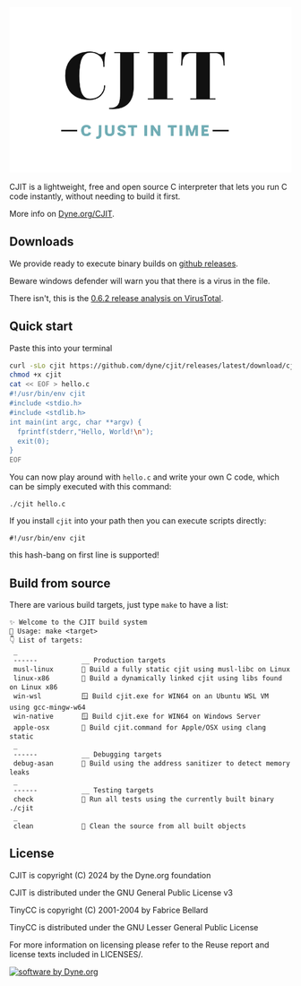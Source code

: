 [![CJIT logo](docs/cjit-logotype.png)](https://dyne.org/cjit)

CJIT is a lightweight, free and open source C interpreter that lets you run C code instantly, without needing to build it first.

More info on [Dyne.org/CJIT](https://dyne.org/cjit).

## Downloads

We provide ready to execute binary builds on [github releases](https://github.com/dyne/cjit/releases).

Beware windows defender will warn you that there is a virus in the file.

There isn't, this is the [0.6.2 release analysis on VirusTotal](https://www.virustotal.com/gui/file/77054b14b5960eaa655bb5c3d5f4f1ddd3ddbd9756136f029074bbef83e168fd/).

## Quick start

Paste this into your terminal
```sh
curl -sLo cjit https://github.com/dyne/cjit/releases/latest/download/cjit
chmod +x cjit
cat << EOF > hello.c
#!/usr/bin/env cjit
#include <stdio.h>
#include <stdlib.h>
int main(int argc, char **argv) {
  fprintf(stderr,"Hello, World!\n");
  exit(0);
}
EOF
```
You can now play around with `hello.c` and write your own C code, which can be simply executed with this command:
```
./cjit hello.c
```
If you install `cjit` into your path then you can execute scripts directly:
```
#!/usr/bin/env cjit
```
this hash-bang on first line is supported!

## Build from source

There are various build targets, just type `make` to have a list:
```
✨ Welcome to the CJIT build system
🛟 Usage: make <target>
👇 List of targets:
 _
 ------           __ Production targets
 musl-linux       🗿 Build a fully static cjit using musl-libc on Linux
 linux-x86        🐧 Build a dynamically linked cjit using libs found on Linux x86
 win-wsl          🪟 Build cjit.exe for WIN64 on an Ubuntu WSL VM using gcc-mingw-w64
 win-native       🪟 Build cjit.exe for WIN64 on Windows Server
 apple-osx        🍎 Build cjit.command for Apple/OSX using clang static
 _
 ------           __ Debugging targets
 debug-asan       🔬 Build using the address sanitizer to detect memory leaks
 _
 ------           __ Testing targets
 check            🧪 Run all tests using the currently built binary ./cjit
 _
 clean            🧹 Clean the source from all built objects
```

## License

CJIT is copyright (C) 2024 by the Dyne.org foundation

CJIT is distributed under the GNU General Public License v3

TinyCC is copyright (C) 2001-2004 by Fabrice Bellard

TinyCC is distributed under the GNU Lesser General Public License

For more information on licensing please refer to the Reuse report and
license texts included in LICENSES/.

[![software by Dyne.org](https://files.dyne.org/software_by_dyne.png)](http://www.dyne.org)
